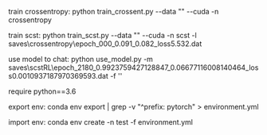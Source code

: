 train crossentropy: python train_crossent.py --data "" --cuda -n crossentropy

train scst: python train_scst.py --data "" --cuda -n scst -l saves\crossentropy\epoch_000_0.091_0.082_loss5.532.dat

use model to chat: python use_model.py -m saves\scstRL\epoch_2180_0.9923759427128847_0.06677116008140464_loss0.0010937187970369593.dat -f ''

require python==3.6

export env: conda env export | grep -v "^prefix: pytorch" > environment.yml

import env: conda env create -n test -f environment.yml